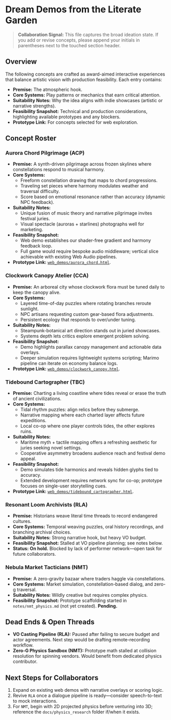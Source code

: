 # Dream Demos from the Literate Garden

> **Collaboration Signal:** This file captures the broad ideation state. If you add or revise concepts, please append your initials in parentheses next to the touched section header.

## Overview

The following concepts are crafted as award-aimed interactive experiences that balance artistic vision with production feasibility. Each entry contains:

- **Premise:** The atmospheric hook.
- **Core Systems:** Play patterns or mechanics that earn critical attention.
- **Suitability Notes:** Why the idea aligns with indie showcases (artistic or narrative strengths).
- **Feasibility Snapshot:** Technical and production considerations, highlighting available prototypes and any blockers.
- **Prototype Link:** For concepts selected for web exploration.

## Concept Roster

### Aurora Chord Pilgrimage (ACP)
- **Premise:** A synth-driven pilgrimage across frozen skylines where constellations respond to musical harmony.
- **Core Systems:**
  - Freeform constellation drawing that maps to chord progressions.
  - Traveling set pieces where harmony modulates weather and traversal difficulty.
  - Score based on emotional resonance rather than accuracy (dynamic NPC feedback).
- **Suitability Notes:**
  - Unique fusion of music theory and narrative pilgrimage invites festival juries.
  - Visual spectacle (auroras + starlines) photographs well for marketing.
- **Feasibility Snapshot:**
  - Web demo establishes our shader-free gradient and harmony feedback loop.
  - Full game would require bespoke audio middleware; vertical slice achievable with existing Web Audio pipelines.
- **Prototype Link:** [`web_demos/aurora_chord.html`](../web_demos/aurora_chord.html).

### Clockwork Canopy Atelier (CCA)
- **Premise:** An arboreal city whose clockwork flora must be tuned daily to keep the canopy alive.
- **Core Systems:**
  - Layered time-of-day puzzles where rotating branches reroute sunlight.
  - NPC artisans requesting custom gear-based flora adjustments.
  - Persistent ecology that responds to over/under tuning.
- **Suitability Notes:**
  - Steampunk-botanical art direction stands out in juried showcases.
  - Systems depth lets critics explore emergent problem solving.
- **Feasibility Snapshot:**
  - Demo highlights parallax canopy management and actionable data overlays.
  - Deeper simulation requires lightweight systems scripting; Marimo pipeline can iterate on economy balance logs.
- **Prototype Link:** [`web_demos/clockwork_canopy.html`](../web_demos/clockwork_canopy.html).

### Tidebound Cartographer (TBC)
- **Premise:** Charting a living coastline where tides reveal or erase the truth of ancient civilizations.
- **Core Systems:**
  - Tidal rhythm puzzles: align relics before they submerge.
  - Narrative mapping where each charted layer affects future expeditions.
  - Local co-op where one player controls tides, the other explores ruins.
- **Suitability Notes:**
  - Maritime myth + tactile mapping offers a refreshing aesthetic for juries seeking novel settings.
  - Cooperative asymmetry broadens audience reach and festival demo appeal.
- **Feasibility Snapshot:**
  - Demo simulates tide harmonics and reveals hidden glyphs tied to accuracy.
  - Extended development requires network sync for co-op; prototype focuses on single-user storytelling cues.
- **Prototype Link:** [`web_demos/tidebound_cartographer.html`](../web_demos/tidebound_cartographer.html).

### Resonant Loom Archivists (RLA)
- **Premise:** Historians weave literal time threads to record endangered cultures.
- **Core Systems:** Temporal weaving puzzles, oral history recordings, and branching archival choices.
- **Suitability Notes:** Strong narrative hook, but heavy VO budget.
- **Feasibility Snapshot:** Stalled at VO pipeline planning; see notes below.
- **Status:** **On hold.** Blocked by lack of performer network—open task for future collaborators.

### Nebula Market Tacticians (NMT)
- **Premise:** A zero-gravity bazaar where traders haggle via constellations.
- **Core Systems:** Market simulation, constellation-based dialog, and zero-g traversal.
- **Suitability Notes:** Wildly creative but requires complex physics.
- **Feasibility Snapshot:** Prototype scaffolding started in `notes/nmt_physics.md` (not yet created). **Pending.**

## Dead Ends & Open Threads
- **VO Casting Pipeline (RLA):** Paused after failing to secure budget and actor agreements. Next step would be drafting remote-recording workflow.
- **Zero-G Physics Sandbox (NMT):** Prototype math stalled at collision resolution for spinning vendors. Would benefit from dedicated physics contributor.

## Next Steps for Collaborators
1. Expand on existing web demos with narrative overlays or scoring logic.
2. Revive `RLA` once a dialogue pipeline is ready—consider speech-to-text to mock interactions.
3. For `NMT`, begin with 2D projected physics before venturing into 3D; reference the `docs/physics_research` folder if/when it exists.

